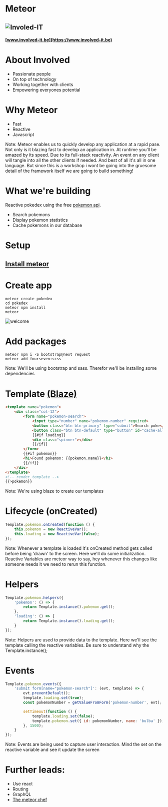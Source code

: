 # Meteor
## ![Involed-IT](https://www.involved-it.be/user/themes/involved/images/involved-logo.svg)  <!-- .element width="250px" style="border:none; background:none;" -->
#### [www.involved-it.be](https://www.involved-it.be) <!-- .element target="blank" -->


# About Involved

- Passionate people
- On top of technology
- Working together with clients
- Empowering everyones potential



# Why Meteor

- Fast
- Reactive
- Javascript

Note: Meteor enables us to quickly develop any application at a rapid pase.
Not only is it blazing fast to develop an application in. At runtime you'll be amazed by its speed. Due to its full-stack reactivity.
An event on any client will tangle into all the other clients if needed.
And best of all it's all in one language.
But since this is a workshop i wont be going into the gruesome detail of the framework itself we are going to build something!



# What we're building
Reactive pokedex using the free [pokemon api](https://pokeapi.co/).
- Search pokemons
- Display pokemon statistics
- Cache pokemons in our database



# Setup
## [Install meteor](https://www.meteor.com/install) <!-- .element target="blank" -->



# Create app
```shell
meteor create pokedex
cd pokedex
meteor npm install
meteor
```
![welcome](img/welcome-to-meteor.png) <!-- .element height="200" -->


# Add packages
```shell
meteor npm i -S bootstrap@next request
meteor add fourseven:scss
```
Note: We'll be using bootstrap and sass. Therefor we'll be installing some dependencies



# Template [(Blaze)](http://blazejs.org/) <!-- .element target="_blank" -->
```html
<template name="pokemon">
    <div class="col-12">
        <form name="pokemon-search">
            <input type="number" name="pokemon-number" required>
            <button class="btn btn-primary" type="submit">Search poke</button>
            <button class="btn btn-default" type="button" id="cache-all">Cache all</button>
            {{#if loading}}
            <div class="spinner"></div>
            {{/if}}
        </form>
        {{#if pokemon}}
        <h1>Found pokemon: {{pokemon.name}}</h1>
        {{/if}}
    </div>
</template>
<!-- render template -->
{{>pokemon}}
```
Note: We're using blaze to create our templates


# Lifecycle (onCreated)
```javascript
Template.pokemon.onCreated(function () {
    this.pokemon = new ReactiveVar();
    this.loading = new ReactiveVar(false);
});
```
Note: Whenever a template is loaded it's onCreated method gets called before being 'drawn' to the screen. Here we'll do some initialization.
Reactive Variables are meteor way to say, hey whenever this changes like someone needs it we need to rerun this function.


# Helpers
```javascript
Template.pokemon.helpers({
    'pokemon': () => {
        return Template.instance().pokemon.get();
    },
    'loading': () => {
        return Template.instance().loading.get();
    }
});
```
Note: Helpers are used to provide data to the template. Here we'll see the template calling the reactive variables. Be sure to understand why the Template.instance();


# Events
```javascript
Template.pokemon.events({
    'submit form[name="pokemon-search"]': (evt, template) => {
        evt.preventDefault();
        template.loading.set(true);
        const pokemonNumber = getValueFromForm('pokemon-number', evt);

        setTimeout(function () {
            template.loading.set(false);
            template.pokemon.set({ id: pokemonNumber, name: 'bulba' });
        }, 1500);
    }
});
```
Note: Events are being used to capture user interaction. Mind the set on the reactive variable and see it update the screen



# Further leads:
- Use react
- Routing
- GraphQL
- [The meteor chef](https://themeteorchef.com/)